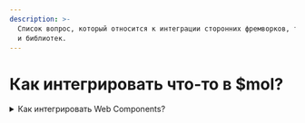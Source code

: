```yaml
---
description: >-
  Список вопрос, который относится к интеграции сторонних фремворков, технологий
  и библиотек.
---
```


# Как интегрировать что-то в $mol?

<details>

<summary>Как интегрировать Web Components?</summary>

Интегрировать Веб Компоненты в $mol можно. \
На данный момент процесс интеграции вебкомпонентов состоит из нескольких этапов. \
Рассмотрим на примере Веб Компонента WYSIWYG редактора [https://github.com/webislife/wc-wysiwyg](https://github.com/webislife/wc-wysiwyg) от @webislive. [Демо](https://webislife.ru/demo/wc-wysiwyg/)

![](<../.gitbook/assets/image (1).png>)\
Сайт на мол: [https://reatailret.github.io/mam\_examples/wcwysiwygeditor/examplepage/vite/build/](https://reatailret.github.io/mam\_examples/wcwysiwygeditor/examplepage/vite/build/)\
Репозиторий: [https://github.com/reatailret/mam\_examples/tree/master/wcwysiwygeditor](https://github.com/reatailret/mam\_examples/tree/master/wcwysiwygeditor)\
<img src="../.gitbook/assets/image (8).png" alt="" data-size="original">\
1\. Собрать билд Веб Компонента. Используются сборщик Vite на данный момент. [https://github.com/reatailret/mam\_examples/tree/master/wcwysiwygeditor/examplepage/vite](https://github.com/reatailret/mam\_examples/tree/master/wcwysiwygeditor/examplepage/vite) . В будущем, когда появится большая необходимость в Веб Компонентах, этот процесс будет интегрирован в сам $mol\
2\. Интегрировать сам Веб Компонент в компонент $mol [https://github.com/reatailret/mam\_examples/blob/master/wcwysiwygeditor/component/component.view.tree.ts#L3-L9](https://github.com/reatailret/mam\_examples/blob/master/wcwysiwygeditor/component/component.view.tree.ts#L3-L9)

```
auto(){
	import('wc-wysiwyg-editor').then(esm => {
		esm.define();
	});
	import('wc-wysiwyg-editor/dist/sass/wc-wysiwyg.css');
	import('wc-wysiwyg-editor/dist/sass/content.css');
}
```



После этого вы сможете использовать ВК как любой другой компонент в моле.



Чтобы запустить локально проект, нужно немного освоить $mol из секции [bystryi-start](../praktika/bystryi-start/ "mention")

1. Скачать MAM на компьютер. Это общее рабочее пространство для всех проектов на $mol. [https://mol.hyoo.ru/#!Description=Create%20MAM%20project](https://mol.hyoo.ru/#!Description=Create%20MAM%20project)
2. Создать папку /examples в скаченом MAM проект.&#x20;
3. Склонировать [https://github.com/reatailret/mam\_examples](https://github.com/reatailret/mam\_examples/tree/master/wcwysiwygeditor) на компьютер и перенести папку  /wcwysiwygeditor в /examples
4. Запустить mam `npm start` и перейти в папку с проектом `localhost:9080/examples/wcwysiwygeditor` - у вас октроется текущий репозиторий.

</details>
